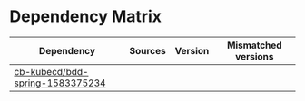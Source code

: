 # Dependency Matrix

Dependency | Sources | Version | Mismatched versions
---------- | ------- | ------- | -------------------
[cb-kubecd/bdd-spring-1583375234](https://github.com/cb-kubecd/bdd-spring-1583375234.git) |  | []() | 

